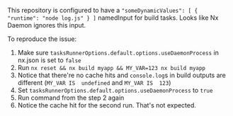 This repository is configured to have a `"someDynamicValues": [ { "runtime": "node log.js" } ]` namedInput for build tasks. Looks like Nx Daemon ignores this input.

To reproduce the issue:
1. Make sure `tasksRunnerOptions.default.options.useDaemonProcess` in nx.json is set to `false`
2. Run `nx reset && nx build myapp && MY_VAR=123 nx build myapp`
3. Notice that there're no cache hits and `console.log`s in build outputs are different (`MY_VAR IS  undefined` and `MY_VAR IS  123`)
4. Set `tasksRunnerOptions.default.options.useDaemonProcess` to `true`
5. Run command from the step 2 again
6. Notice the cache hit for the second run. That's not expected.